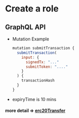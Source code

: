 
# Create a role

## GraphQL API

- Mutation Example
  ```javascript
  mutation submitTransaction {
    submitTransaction(
      input: {
        signedTx: "..."
        submitToken: "...."
      }
    ) {
      transactionHash
    }
  }
  ```

- expiryTime is 10 mins

#### more detail =>  [erc20Transfer](/Workshop/erc20Transfer.md)
